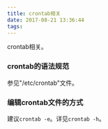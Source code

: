 ```yaml
---
title: crontab相关
date: 2017-08-21 13:36:44
tags:
---
```

crontab相关。

<!-- more -->

### crontab的语法规范  
参见"/etc/crontab"文件。  

### 编辑crontab文件的方式  
建议`crontab -e`。详见`crontab -h`。  
